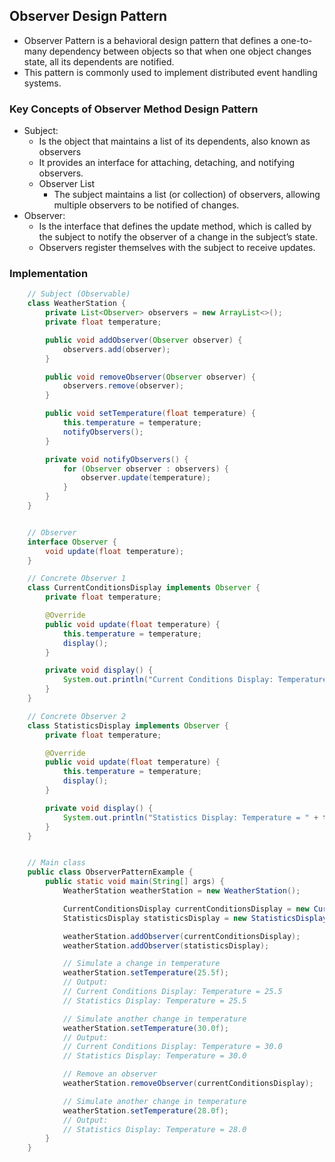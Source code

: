## Observer Design Pattern

- Observer Pattern is a behavioral design pattern that defines a one-to-many dependency between objects so that when one object changes state,
  all its dependents are notified.
- This pattern is commonly used to implement distributed event handling systems.

### Key Concepts of Observer Method Design Pattern

- Subject:
  - Is the object that maintains a list of its dependents, also known as observers
  - It provides an interface for attaching, detaching, and notifying observers.
  - Observer List
    - The subject maintains a list (or collection) of observers, allowing multiple observers to be notified of changes.
- Observer:
  - Is the interface that defines the update method, which is called by the subject to notify the observer of a change in the subject’s state.
  - Observers register themselves with the subject to receive updates.

### Implementation

```java
    // Subject (Observable)
    class WeatherStation {
        private List<Observer> observers = new ArrayList<>();
        private float temperature;

        public void addObserver(Observer observer) {
            observers.add(observer);
        }

        public void removeObserver(Observer observer) {
            observers.remove(observer);
        }

        public void setTemperature(float temperature) {
            this.temperature = temperature;
            notifyObservers();
        }

        private void notifyObservers() {
            for (Observer observer : observers) {
                observer.update(temperature);
            }
        }
    }
```

```java

    // Observer
    interface Observer {
        void update(float temperature);
    }

    // Concrete Observer 1
    class CurrentConditionsDisplay implements Observer {
        private float temperature;

        @Override
        public void update(float temperature) {
            this.temperature = temperature;
            display();
        }

        private void display() {
            System.out.println("Current Conditions Display: Temperature = " + temperature);
        }
    }

    // Concrete Observer 2
    class StatisticsDisplay implements Observer {
        private float temperature;

        @Override
        public void update(float temperature) {
            this.temperature = temperature;
            display();
        }

        private void display() {
            System.out.println("Statistics Display: Temperature = " + temperature);
        }
    }

```

```java

    // Main class
    public class ObserverPatternExample {
        public static void main(String[] args) {
            WeatherStation weatherStation = new WeatherStation();

            CurrentConditionsDisplay currentConditionsDisplay = new CurrentConditionsDisplay();
            StatisticsDisplay statisticsDisplay = new StatisticsDisplay();

            weatherStation.addObserver(currentConditionsDisplay);
            weatherStation.addObserver(statisticsDisplay);

            // Simulate a change in temperature
            weatherStation.setTemperature(25.5f);
            // Output:
            // Current Conditions Display: Temperature = 25.5
            // Statistics Display: Temperature = 25.5

            // Simulate another change in temperature
            weatherStation.setTemperature(30.0f);
            // Output:
            // Current Conditions Display: Temperature = 30.0
            // Statistics Display: Temperature = 30.0

            // Remove an observer
            weatherStation.removeObserver(currentConditionsDisplay);

            // Simulate another change in temperature
            weatherStation.setTemperature(28.0f);
            // Output:
            // Statistics Display: Temperature = 28.0
        }
    }

```
